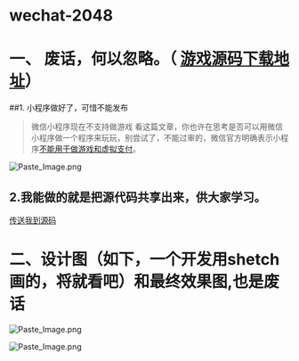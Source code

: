 # wechat-2048

# 一、 废话，何以忽略。（ [游戏源码下载地址](https://github.com/Degfy/wechat-2048)）
##1. 小程序做好了，可惜不能发布

>  微信小程序现在不支持做游戏
看这篇文章，你也许在思考是否可以用微信小程序做一个程序来玩玩，别尝试了，不能过审的，微信官方明确表示小程序[不能用于做游戏和虚拟支付](http://kf.qq.com/faq/1702227BraeM170222URzQrY.html)。

![Paste_Image.png](http://upload-images.jianshu.io/upload_images/3797381-87ff0f9f8f489d97.png?imageMogr2/auto-orient/strip%7CimageView2/2/w/1240)

## 2.我能做的就是把源代码共享出来，供大家学习。
[传送我到源码](https://github.com/Degfy/wechat-2048)

# 二、设计图（如下，一个开发用shetch画的，将就看吧）和最终效果图,也是废话

![Paste_Image.png](http://upload-images.jianshu.io/upload_images/3797381-c26299fb74b16cde.png?imageMogr2/auto-orient/strip%7CimageView2/2/w/1240)

![Paste_Image.png](http://upload-images.jianshu.io/upload_images/3797381-1bebdc5fba6d1c41.png?imageView2/2/w/375)
